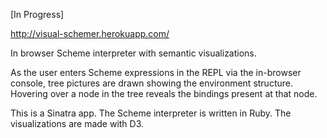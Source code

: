 [In Progress]

http://visual-schemer.herokuapp.com/

In browser Scheme interpreter with semantic visualizations.

As the user enters Scheme expressions in the REPL via the in-browser console, tree pictures are drawn showing the environment structure. Hovering over a node in the tree reveals the bindings present at that node.

This is a Sinatra app. The Scheme interpreter is written in Ruby. The visualizations are made with D3.